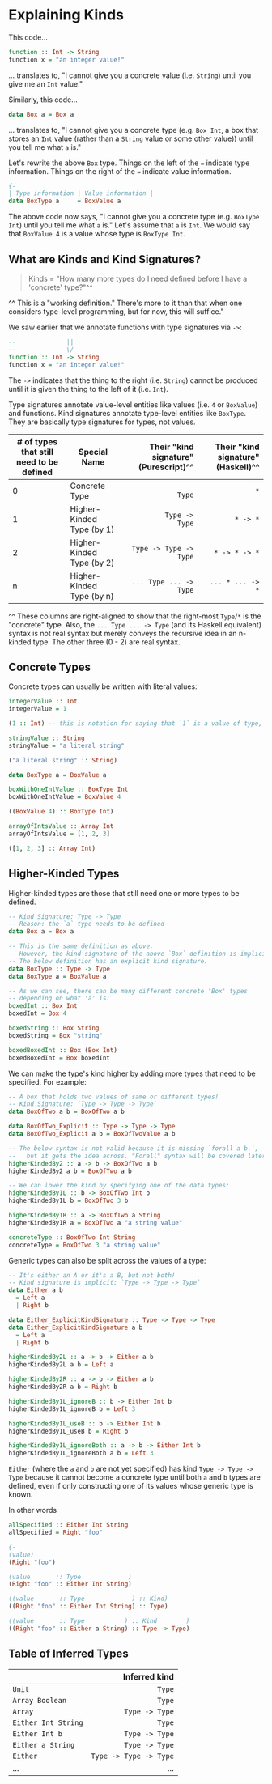 # Explaining Kinds

This code...
```purescript
function :: Int -> String
function x = "an integer value!"
```
... translates to, "I cannot give you a concrete value (i.e. `String`) until you give me an `Int` value."

Similarly, this code...
```purescript
data Box a = Box a
```
... translates to, "I cannot give you a concrete type (e.g. `Box Int`, a box that stores an `Int` value (rather than a `String` value or some other value)) until you tell me what `a` is."

Let's rewrite the above `Box` type. Things on the left of the `=` indicate type information. Things on the right of the `=` indicate value information.
```purescript
{-
| Type information | Value information |                                     -}
data BoxType a     = BoxValue a
```

The above code now says, "I cannot give you a concrete type (e.g. `BoxType Int`) until you tell me what `a` is." Let's assume that `a` is `Int`. We would say that `BoxValue 4` is a value whose type is `BoxType Int`.

## What are Kinds and Kind Signatures?

> Kinds = "How many more types do I need defined before I have a 'concrete' type?"^^

^^ This is a "working definition." There's more to it than that when one considers type-level programming, but for now, this will suffice."

We saw earlier that we annotate functions with type signatures via `->`:
```purescript
--              ||
--              \/
function :: Int -> String
function x = "an integer value!"
```

The `->` indicates that the thing to the right (i.e. `String`) cannot be produced until it is given the thing to the left of it (i.e. `Int`).

Type signatures annotate value-level entities like values (i.e. `4` or `BoxValue`) and functions.
Kind signatures annotate type-level entities like `BoxType`. They are basically type signatures for types, not values.

| # of types that still need to be defined | Special Name | Their "kind signature" (Purescript)^^ | Their "kind signature" (Haskell)^^
| - | - | -: | -: |
| 0 | Concrete Type             | `                Type` | `          *`
| 1 | Higher-Kinded Type (by 1) | `        Type -> Type` | `     * -> *`
| 2 | Higher-Kinded Type (by 2) | `Type -> Type -> Type` | `* -> * -> *`
| n | Higher-Kinded Type (by n) | `... Type ... -> Type` | `... * ... -> *`

^^ These columns are right-aligned to show that the right-most `Type`/`*` is the "concrete" type. Also, the `... Type ... -> Type` (and its Haskell equivalent) syntax is not real syntax but merely conveys the recursive idea in an n-kinded type. The other three (0 - 2) are real syntax.

## Concrete Types

Concrete types can usually be written with literal values:
```purescript
integerValue :: Int
integerValue = 1

(1 :: Int) -- this is notation for saying that `1` is a value of type, `Int`.

stringValue :: String
stringValue = "a literal string"

("a literal string" :: String)

data BoxType a = BoxValue a

boxWithOneIntValue :: BoxType Int
boxWithOneIntValue = BoxValue 4

((BoxValue 4) :: BoxType Int)

arrayOfIntsValue :: Array Int
arrayOfIntsValue = [1, 2, 3]

([1, 2, 3] :: Array Int)
```

## Higher-Kinded Types

Higher-kinded types are those that still need one or more types to be defined.
```purescript
-- Kind Signature: Type -> Type
-- Reason: the `a` type needs to be defined
data Box a = Box a

-- This is the same definition as above.
-- However, the kind signature of the above `Box` definition is implicit.
-- The below definition has an explicit kind signature.
data BoxType :: Type -> Type
data BoxType a = BoxValue a

-- As we can see, there can be many different concrete 'Box' types
-- depending on what 'a' is:
boxedInt :: Box Int
boxedInt = Box 4

boxedString :: Box String
boxedString = Box "string"

boxedBoxedInt :: Box (Box Int)
boxedBoxedInt = Box boxedInt
```
We can make the type's kind higher by adding more types that need to be specified. For example:
```purescript
-- A box that holds two values of same or different types!
-- Kind Signature: `Type -> Type -> Type`
data BoxOfTwo a b = BoxOfTwo a b

data BoxOfTwo_Explicit :: Type -> Type -> Type
data BoxOfTwo_Explicit a b = BoxOfTwoValue a b

-- The below syntax is not valid because it is missing `forall a b.`,
--   but it gets the idea across. "Forall" syntax will be covered later.
higherKindedBy2 :: a -> b -> BoxOfTwo a b
higherKindedBy2 a b = BoxOfTwo a b

-- We can lower the kind by specifying one of the data types:
higherKindedBy1L :: b -> BoxOfTwo Int b
higherKindedBy1L b = BoxOfTwo 3 b

higherKindedBy1R :: a -> BoxOfTwo a String
higherKindedBy1R a = BoxOfTwo a "a string value"

concreteType :: BoxOfTwo Int String
concreteType = BoxOfTwo 3 "a string value"
```
Generic types can also be split across the values of a type:
```purescript
-- It's either an A or it's a B, but not both!
-- Kind signature is implicit: `Type -> Type -> Type`
data Either a b
  = Left a
  | Right b

data Either_ExplicitKindSignature :: Type -> Type -> Type
data Either_ExplicitKindSignature a b
  = Left a
  | Right b

higherKindedBy2L :: a -> b -> Either a b
higherKindedBy2L a b = Left a

higherKindedBy2R :: a -> b -> Either a b
higherKindedBy2R a b = Right b

higherKindedBy1L_ignoreB :: b -> Either Int b
higherKindedBy1L_ignoreB b = Left 3

higherKindedBy1L_useB :: b -> Either Int b
higherKindedBy1L_useB b = Right b

higherKindedBy1L_ignoreBoth :: a -> b -> Either Int b
higherKindedBy1L_ignoreBoth a b = Left 3
```

`Either` (where the `a` and `b` are not yet specified) has kind `Type -> Type -> Type` because it cannot become a concrete type until both `a` and `b` types are defined, even if only constructing one of its values whose generic type is known.

In other words
```purescript
allSpecified :: Either Int String
allSpecified = Right "foo"

{-
(value)                                                                       -}
(Right "foo")                                                                 {-

(value       :: Type             )                                            -}
(Right "foo" :: Either Int String)                                            {-

((value       :: Type             ) :: Kind)                                  -}
((Right "foo" :: Either Int String) :: Type)                                  {-

((value       :: Type           ) :: Kind        )                            -}
((Right "foo" :: Either a String) :: Type -> Type)
```

## Table of Inferred Types

|  | Inferred kind |
|-|-:|
|`Unit`|`Type`|
|`Array Boolean`|`Type`|
|`Array`|`Type -> Type`|
|`Either Int String` | `Type`|
|`Either Int b` | `Type -> Type`|
|`Either a String` | `Type -> Type`|
|`Either` | `Type -> Type -> Type`|
|...|...|
